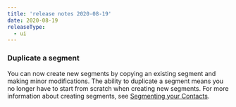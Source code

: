 ```yaml
---
title: 'release notes 2020-08-19'
date: 2020-08-19
releaseType:
  - ui
---
```


### Duplicate a segment

You can now create new segments by copying an existing segment and making minor modifications. The ability to duplicate a segment means you no longer have to start from scratch when creating new segments. For more information about creating segments, see [Segmenting your Contacts]({{root_url}}/ui/managing-contacts/segmenting-your-contacts/).

